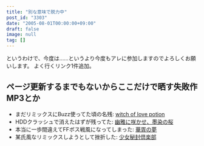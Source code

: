 ```yaml
---
title: "別な意味で脱力中"
post_id: "3303"
date: "2005-08-01T00:00:00+09:00"
draft: false
image: null
tag: []
---
```



というわけで、今度は……というより今度もアレに参加しますのでよろしくお願いします。 よく行くリンク1件追加。
## ページ更新するまでもないからここだけで晒す失敗作MP3とか


  * まだリミックスにBuzz使ってた頃の名残: [witch of love potion](/filez/music/outtake/lp.mp3)
  * HDDクラッシュで消えたはずが残ってた: [幽雅に咲かせ、墨染の桜](/filez/music/outtake/pcb.mp3)
  * 本当に一歩間違えてFFボス戦風になってしまった: [華胥の夢](/filez/music/outtake/k2.mp3)
  * 某氏風なリミックスしようとして挫折した: [少女秘封倶楽部](/filez/music/outtake/c.mp3)
